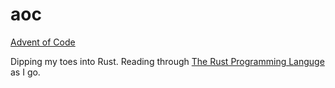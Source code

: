 # aoc
[Advent of Code](https://adventofcode.com/)

Dipping my toes into Rust. Reading through [The Rust Programming Languge](https://doc.rust-lang.org/book/title-page.html) as I go.